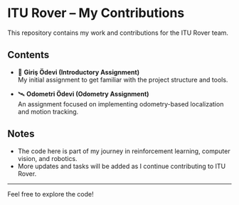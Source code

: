 # ITU Rover – My Contributions

This repository contains my work and contributions for the ITU Rover team.

## Contents

- 🚀 **Giriş Ödevi (Introductory Assignment)**  
  My initial assignment to get familiar with the project structure and tools.

- 🛰️ **Odometri Ödevi (Odometry Assignment)**  
  An assignment focused on implementing odometry-based localization and motion tracking.

## Notes

- The code here is part of my journey in reinforcement learning, computer vision, and robotics.
- More updates and tasks will be added as I continue contributing to ITU Rover.

---

Feel free to explore the code!
